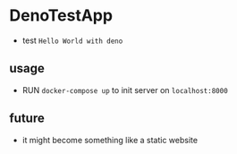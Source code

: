 # DenoTestApp
* test `Hello World with deno`

## usage
* RUN `docker-compose up` to init server on `localhost:8000`

## future
* it might become something like a static website
